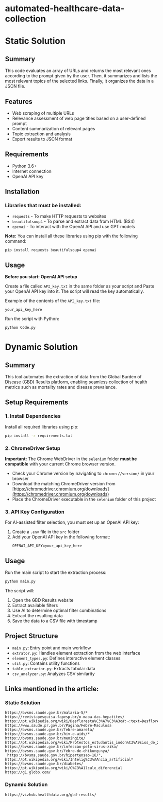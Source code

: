 # automated-healthcare-data-collection
# Static Solution

## Summary
This code evaluates an array of URLs and returns the most relevant ones according to the prompt given by the user. Then, it summarizes and lists the most relevant topics of the selected links. Finally, it organizes the data in a JSON file.

## Features
- Web scraping of multiple URLs
- Relevance assessment of web page titles based on a user-defined prompt
- Content summarization of relevant pages
- Topic extraction and analysis
- Export results to JSON format

## Requirements
- Python 3.6+
- Internet connection
- OpenAI API key

## Installation
### Libraries that must be installed:
- `requests` - To make HTTP requests to websites
- `beautifulsoup4` - To parse and extract data from HTML (BS4)
- `openai` - To interact with the OpenAI API and use GPT models

**Note:** You can install all these libraries using pip with the following command:
```bash
pip install requests beautifulsoup4 openai
```

## Usage

**Before you start: OpenAI API setup**

Create a file called `API_key.txt` in the same folder as your script and Paste your OpenAI API key into it. The script will read the key automatically.

Example of the contents of the `API_key.txt` file:
```
your_api_key_here
```

Run the script with Python:
```bash
python Code.py
```
# Dynamic Solution

## Summary

This tool automates the extraction of data from the Global Burden of Disease (GBD) Results platform, enabling seamless collection of health metrics such as mortality rates and disease prevalence.

## Setup Requirements

### 1. Install Dependencies

Install all required libraries using pip:

```bash
pip install -r requirements.txt
```

### 2. ChromeDriver Setup

**Important:** The Chrome WebDriver in the `selenium` folder **must be compatible** with your current Chrome browser version.

- Check your Chrome version by navigating to `chrome://version/` in your browser
- Download the matching ChromeDriver version from [https://chromedriver.chromium.org/downloads](https://chromedriver.chromium.org/downloads)
- Place the ChromeDriver executable in the `selenium` folder of this project

### 3. API Key Configuration

For AI-assisted filter selection, you must set up an OpenAI API key:

1. Create a `.env` file in the `src` folder
2. Add your OpenAI API key in the following format:
   ```
   OPENAI_API_KEY=your_api_key_here
   ```

## Usage

Run the main script to start the extraction process:

```bash
python main.py
```

The script will:
1. Open the GBD Results website
2. Extract available filters
3. Use AI to determine optimal filter combinations
4. Extract the resulting data
5. Save the data to a CSV file with timestamp

## Project Structure

- `main.py`: Entry point and main workflow
- `extrator.py`: Handles element extraction from the web interface
- `element_types.py`: Defines interactive element classes
- `util.py`: Contains utility functions
- `table_extractor.py`: Extracts tabular data
- `csv_analyzer.py`: Analyzes CSV similarity

## Links mentioned in the article:
### Static Solution
```link
https://bvsms.saude.gov.br/malaria-5/*
https://revistapesquisa.fapesp.br/o-mapa-das-hepatites/
https://pt.wikipedia.org/wiki/Desfloresta%C3%A7%C3%A3o#:~:text=Desfloresta%C3%A7%C3%A3o%2C%20desflorestamento%2C%20desmate%20ou%20desmatamento,ou%20fun%C3%A7%C3%A3o%20de%20uma%20floresta.
https://www.saude.pr.gov.br/Pagina/Febre-Maculosa
https://bvsms.saude.gov.br/febre-amarela/
https://bvsms.saude.gov.br/hiv-e-aids/*
https://bvsms.saude.gov.br/meningite/
https://pt.wikipedia.org/wiki/Protestos_estudantis_indon%C3%A9sios_de_2025
https://bvsms.saude.gov.br/infeccao-pelo-virus-zika/
https://bvsms.saude.gov.br/febre-de-chikungunya/
 https://bvsms.saude.gov.br/hipertensao-18/",
https://pt.wikipedia.org/wiki/Intelig%C3%AAncia_artificial*
https://bvsms.saude.gov.br/diabetes/
https://pt.wikipedia.org/wiki/C%C3%A1lculo_diferencial
https://g1.globo.com/
```
### Dynamic Solution
```link
https://vizhub.healthdata.org/gbd-results/
```